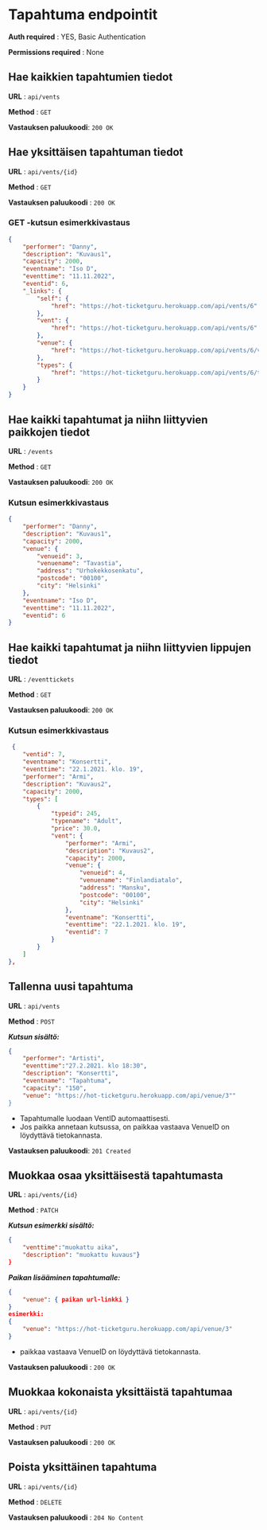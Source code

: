 # Tapahtuma endpointit
**Auth required** : YES, Basic Authentication

**Permissions required** : None

## Hae kaikkien tapahtumien tiedot 

**URL** : `api/vents`

**Method** : `GET`

**Vastauksen paluukoodi**: `200 OK`

## Hae yksittäisen tapahtuman tiedot

**URL** : `api/vents/{id}`

**Method** : `GET`

**Vastauksen paluukoodi** : `200 OK`

### GET -kutsun esimerkkivastaus

```json
{
    "performer": "Danny",
    "description": "Kuvaus1",
    "capacity": 2000,
    "eventname": "Iso D",
    "eventtime": "11.11.2022",
    "eventid": 6,
    "_links": {
        "self": {
            "href": "https://hot-ticketguru.herokuapp.com/api/vents/6"
        },
        "vent": {
            "href": "https://hot-ticketguru.herokuapp.com/api/vents/6"
        },
        "venue": {
            "href": "https://hot-ticketguru.herokuapp.com/api/vents/6/venue"
        },
        "types": {
            "href": "https://hot-ticketguru.herokuapp.com/api/vents/6/types"
        }
    }
}
```
## Hae kaikki tapahtumat ja niihn liittyvien paikkojen tiedot

**URL** : `/events`

**Method** : `GET`

**Vastauksen paluukoodi**: `200 OK`

### Kutsun esimerkkivastaus
```json
{
    "performer": "Danny",
    "description": "Kuvaus1",
    "capacity": 2000,
    "venue": {
        "venueid": 3,
        "venuename": "Tavastia",
        "address": "Urhokekkosenkatu",
        "postcode": "00100",
        "city": "Helsinki"
    },
    "eventname": "Iso D",
    "eventtime": "11.11.2022",
    "eventid": 6
}
```
## Hae kaikki tapahtumat ja niihn liittyvien lippujen tiedot

**URL** : `/eventtickets`

**Method** : `GET`

**Vastauksen paluukoodi**: `200 OK`

### Kutsun esimerkkivastaus
```json
 {
    "ventid": 7,
    "eventname": "Konsertti",
    "eventtime": "22.1.2021. klo. 19",
    "performer": "Armi",
    "description": "Kuvaus2",
    "capacity": 2000,
    "types": [
        {
            "typeid": 245,
            "typename": "Adult",
            "price": 30.0,
            "vent": {
                "performer": "Armi",
                "description": "Kuvaus2",
                "capacity": 2000,
                "venue": {
                    "venueid": 4,
                    "venuename": "Finlandiatalo",
                    "address": "Mansku",
                    "postcode": "00100",
                    "city": "Helsinki"
                },
                "eventname": "Konsertti",
                "eventtime": "22.1.2021. klo. 19",
                "eventid": 7
            }
        }
    ]
},
```

## Tallenna uusi tapahtuma

**URL** : `api/vents`

**Method** : `POST`

***Kutsun sisältö:***
```json
{
    "performer": "Artisti", 
    "eventtime":"27.2.2021. klo 18:30", 
    "description": "Konsertti", 
    "eventname": "Tapahtuma", 
    "capacity": "150",
    "venue": "https://hot-ticketguru.herokuapp.com/api/venue/3""
}
```

* Tapahtumalle luodaan VentID automaattisesti.
* Jos paikka annetaan kutsussa, on paikkaa vastaava VenueID on löydyttävä tietokannasta.

**Vastauksen paluukoodi**: `201 Created`

## Muokkaa osaa yksittäisestä tapahtumasta
**URL** : `api/vents/{id}`

**Method** : `PATCH`

***Kutsun esimerkki sisältö:***
```json
{
    "venttime":"muokattu aika",
    "description": "muokattu kuvaus"}
}
```
***Paikan lisääminen tapahtumalle:***
```json
{
    "venue": { paikan url-linkki }
}
esimerkki:
{
    "venue": "https://hot-ticketguru.herokuapp.com/api/venue/3"
}
```
* paikkaa vastaava VenueID on löydyttävä tietokannasta.

**Vastauksen paluukoodi** : `200 OK`

## Muokkaa kokonaista yksittäistä tapahtumaa

**URL** : `api/vents/{id}`

**Method** : `PUT`

**Vastauksen paluukoodi** : `200 OK`

## Poista yksittäinen tapahtuma 

**URL** : `api/vents/{id}`

**Method** : `DELETE`

**Vastauksen paluukoodi** : `204 No Content`
